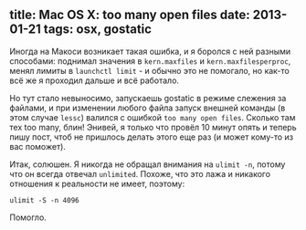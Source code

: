 title: Mac OS X: too many open files
date: 2013-01-21
tags: osx, gostatic
----

Иногда на Макоси возникает такая ошибка, и я боролся с ней разными способами:
поднимал значения в `kern.maxfiles` и `kern.maxfilesperproc`, менял лимиты в
`launchctl limit` - и обычно это не помогало, но как-то всë же я проходил дальше
и всë работало.

Но тут стало невыносимо, запускаешь gostatic в режиме слежения за файлами, и при
изменении любого файла запуск внешней команды (в этом случае `lessc`) валился с
ошибкой `too many open files`. Сколько там тех too many, блин! Энивей, я только
что провëл 10 минут опять и теперь пишу пост, чтоб не пришлось делать этого еще
раз (и может кому-то из вас поможет).

Итак, солюшен. Я никогда не обращал внимания на `ulimit -n`, потому что он
всегда отвечал `unlimited`. Похоже, что это лажа и никакого отношения к
реальности не имеет, поэтому:

    ulimit -S -n 4096

Помогло.
